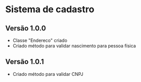 # __Sistema de cadastro__

## __Versão 1.0.0__
- Classe "Endereco" criado
- Criado método para validar nascimento para pessoa física

## __Versão 1.0.1__
- Criado método para validar CNPJ
